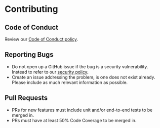 # Contributing

## Code of Conduct
Review our [Code of Conduct policy](https://github.com/oss-workshop/grace-hopper-example/blob/master/docs/CODE_OF_CONDUCT.md).

## Reporting Bugs
* Do not open up a GitHub issue if the bug is a security vulnerability. Instead to refer to our [security policy](https://github.com/oss-workshop/grace-hopper-example/blob/master/SECURITY.md).
* Create an issue addressing the problem, is one does not exist already. Please include as much relevant information as possible.

## Pull Requests
* PRs for new features must include unit and/or end-to-end tests to be merged in.
* PRs must have at least 50% Code Coverage to be merged in.
